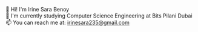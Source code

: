 👋 Hi! I'm Irine Sara Benoy <br>
🌱 I'm currently studying Computer Science Engineering at Bits Pilani Dubai <br>
📫 You can reach me at: irinesara235@gmail.com 
